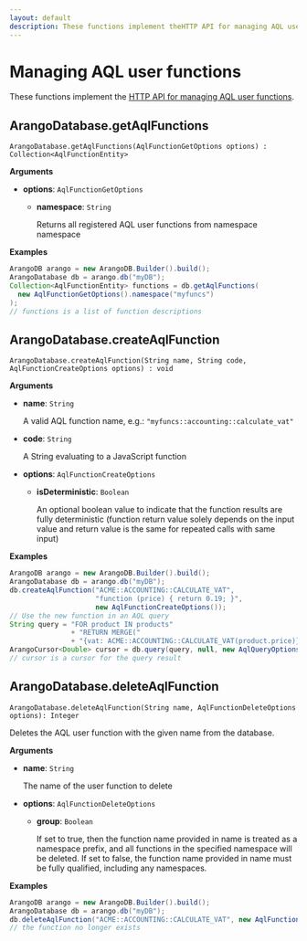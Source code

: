 ```yaml
---
layout: default
description: These functions implement theHTTP API for managing AQL user functions
---
```


# Managing AQL user functions

These functions implement the
[HTTP API for managing AQL user functions](../http/aqluserfunctions.html).

## ArangoDatabase.getAqlFunctions

`ArangoDatabase.getAqlFunctions(AqlFunctionGetOptions options) : Collection<AqlFunctionEntity>`

**Arguments**

- **options**: `AqlFunctionGetOptions`

  - **namespace**: `String`

    Returns all registered AQL user functions from namespace namespace

**Examples**

```Java
ArangoDB arango = new ArangoDB.Builder().build();
ArangoDatabase db = arango.db("myDB");
Collection<AqlFunctionEntity> functions = db.getAqlFunctions(
  new AqlFunctionGetOptions().namespace("myfuncs")
);
// functions is a list of function descriptions
```

## ArangoDatabase.createAqlFunction

`ArangoDatabase.createAqlFunction(String name, String code, AqlFunctionCreateOptions options) : void`

**Arguments**

- **name**: `String`

  A valid AQL function name, e.g.: `"myfuncs::accounting::calculate_vat"`

- **code**: `String`

  A String evaluating to a JavaScript function

- **options**: `AqlFunctionCreateOptions`

  - **isDeterministic**: `Boolean`

    An optional boolean value to indicate that the function results are fully
    deterministic (function return value solely depends on the input value
    and return value is the same for repeated calls with same input)

**Examples**

```Java
ArangoDB arango = new ArangoDB.Builder().build();
ArangoDatabase db = arango.db("myDB");
db.createAqlFunction("ACME::ACCOUNTING::CALCULATE_VAT",
                     "function (price) { return 0.19; }",
                     new AqlFunctionCreateOptions());
// Use the new function in an AQL query
String query = "FOR product IN products"
               + "RETURN MERGE("
               + "{vat: ACME::ACCOUNTING::CALCULATE_VAT(product.price)}, product)";
ArangoCursor<Double> cursor = db.query(query, null, new AqlQueryOptions(), Double.class);
// cursor is a cursor for the query result
```

## ArangoDatabase.deleteAqlFunction

`ArangoDatabase.deleteAqlFunction(String name, AqlFunctionDeleteOptions options): Integer`

Deletes the AQL user function with the given name from the database.

**Arguments**

- **name**: `String`

  The name of the user function to delete

- **options**: `AqlFunctionDeleteOptions`

  - **group**: `Boolean`

    If set to true, then the function name provided in name is treated as a
    namespace prefix, and all functions in the specified namespace will be deleted.
    If set to false, the function name provided in name must be fully qualified,
    including any namespaces.

**Examples**

```Java
ArangoDB arango = new ArangoDB.Builder().build();
ArangoDatabase db = arango.db("myDB");
db.deleteAqlFunction("ACME::ACCOUNTING::CALCULATE_VAT", new AqlFunctionDeleteOptions());
// the function no longer exists
```
